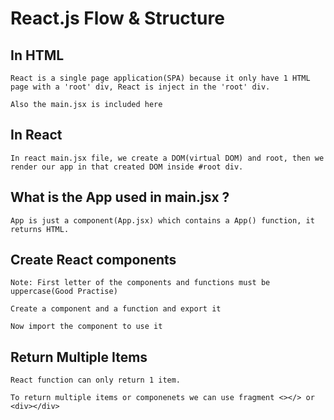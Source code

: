 # React.js Flow & Structure

## In HTML
```React is a single page application(SPA) because it only have 1 HTML page with a 'root' div, React is inject in the 'root' div.```

```Also the main.jsx is included here``` 

## In React
```In react main.jsx file, we create a DOM(virtual DOM) and root, then we render our app in that created DOM inside #root div.```

## What is the App used in main.jsx ?
```App is just a component(App.jsx) which contains a App() function, it returns HTML.```

## Create React components
```Note: First letter of the components and functions must be uppercase(Good Practise)```

```Create a component and a function and export it```

```Now import the component to use it```

## Return Multiple Items 
```React function can only return 1 item.```

```To return multiple items or componenets we can use fragment <></> or <div></div>```